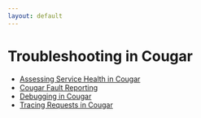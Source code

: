 ```yaml
---
layout: default
---
```

# Troubleshooting in Cougar

* [Assessing Service Health in Cougar](Assessing_Service_Health_in_Cougar.md)
* [Cougar Fault Reporting](Cougar_Fault_Reporting.md)
* [Debugging in Cougar](Debugging_in_Cougar.md)
* [Tracing Requests in Cougar ](Tracing_Requests_in_Cougar.md)